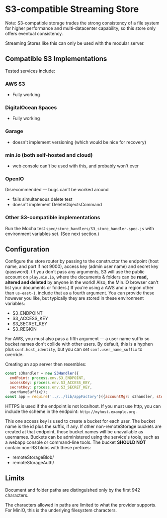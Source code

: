 # S3-compatible Streaming Store

Note: S3-compatible storage trades the strong consistency of a file system for higher performance and multi-datacenter capability, so this store only offers eventual consistency.

Streaming Stores like this can only be used with the modular server.

## Compatible S3 Implementations

Tested services include:

### AWS S3

* Fully working

### DigitalOcean Spaces

* Fully working

### Garage

* doesn't implement versioning (which would be nice for recovery)

### min.io (both self-hosted and cloud)

* web console can't be used with this, and probably won't ever


### OpenIO
Disrecommended — bugs can't be worked around

* fails simultaneous delete test
* doesn't implement DeleteObjectsCommand

### Other S3-compatible implementations

Run the Mocha test `spec/store_handlers/S3_store_handler.spec.js` with environment variables set.  (See next section.)


## Configuration

Configure the store router by passing to the constructor the endpoint (host name, and port if not 9000), access key (admin user name) and secret key (password). (If you don't pass any arguments, S3 will use the public account on `play.min.io`, where the documents & folders can be **read, altered and deleted** by anyone in the world! Also, the Min.IO browser can't list your documents or folders.) If you're using a AWS and a region other than `us-east-1`, include that as a fourth argument.  You can provide these however you like, but typically they are stored in these environment variables:

* S3_ENDPOINT
* S3_ACCESS_KEY
* S3_SECRET_KEY
* S3_REGION

For AWS, you must also pass a fifth argument — a user name suffix so bucket names don't collide with other users. By default, this is a hyphen plus `conf.host_identity`, but you can set `conf.user_name_suffix` to override.

Creating an app server then resembles:

```javascript
const s3handler = new S3Handler({
  endPoint: process.env.S3_ENDPOINT,
  accessKey: process.env.S3_ACCESS_KEY,
  secretKey: process.env.S3_SECRET_KEY,
  userNameSuffix});
const app = require('../../lib/appFactory')({accountMgr: s3handler, storeRouter: s3handler, ...});
```

HTTPS is used if the endpoint is not localhost.  If you must use http, you can include the scheme in the endpoint: `http://myhost.example.org`.

This one access key is used to create a bucket for each user.
The bucket name is the id plus the suffix, if any.
If other non-remoteStorage buckets are created at that endpoint, those bucket names will be unavailable as usernames.
Buckets can be administered using the service's tools, such as a webapp console or command-line tools.
The bucket **SHOULD NOT** contain non-RS blobs with these prefixes:

* remoteStorageBlob/
* remoteStorageAuth/

## Limits

Document and folder paths are distinguished only by the first 942 characters.

The characters allowed in paths are limited to what the provider supports. For MinIO, this is the underlying filesystem characters.
